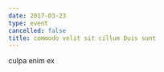 ```yaml
---
date: 2017-03-23
type: event
cancelled: false
title: commodo velit sit cillum Duis sunt
---
```

culpa enim ex